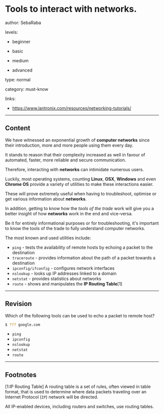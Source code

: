 # Tools to interact with networks.
author: SebaRaba

levels:

  - beginner

  - basic

  - medium

  - advanced

type: normal

category: must-know

links:

  - https://www.lantronix.com/resources/networking-tutorials/

---
## Content

We have witnessed an exponential growth of **computer networks** since their introduction, more and more people using them every day.

It stands to reason that their complexity increased as well in favour of automated, faster, more reliable and secure communication.

Therefore, interacting with **networks** can intimidate numerous users.

Luckily, most operating systems, counting **Linux**, **OSX**, **Windows** and even **Chrome OS** provide a variety of utilities to make these interactions easier.

These will prove extremely useful when having to troubleshoot, optimise or get various information about **networks**.

In addition, getting to know how the *tools of the trade* work will give you a better insight of how **networks** work in the end and vice-versa.

Be it for entirely informational purposes or for troubleshooting, it's important to know the tools of the trade to fully understand computer networks.

The most known and used utilities include:

- `ping` - tests the availability of remote hosts by echoing a packet to the destination
- `traceroute` - provides information about the path of a packet towards a destination
- `ipconfig/ifconfig` - configures network interfaces
- `nslookup` - looks up IP addresses linked to a domain
- `netstat` - provides statistics about networks
- `route` - shows and manipulates the **IP Routing Table**[1]

---
## Revision

Which of the following tools can be used to echo a packet to remote host?

```bash
$ ??? google.com
```

* `ping`
* `ipconfig`
* `nslookup`
* `netstat`
* `route`

---
## Footnotes

[1:IP Routing Table]
A routing table is a set of rules, often viewed in table format, that is used to determine where data packets traveling over an Internet Protocol (`IP`) network will be directed.

All IP-enabled devices, including routers and switches, use routing tables.
